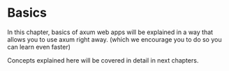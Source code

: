 # Basics

In this chapter, basics of axum web apps will be explained in a way that allows
you to use axum right away. (which we encourage you to do so you can learn even
faster)

Concepts explained here will be covered in detail in next chapters.

